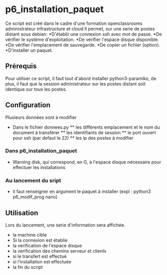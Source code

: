 # p6_installation_paquet
Ce script est créé dans le cadre d'une formation openclassrooms administrateur infrastructure et cloud
Il permet, sur une serie de postes distant sous debian:
  *D'établir une connexion ssh avec mot de passe.
  *De vérifier le système d'exploitation.
  *De vérifier l'espace disque disponible.
  *De vérifier l'emplacement de sauvegarde.
  *De copier un fichier (option).
  *D'installer un paquet.

## Prérequis
Pour utiliser ce script, il faut tout d'abord installer python3-paramiko, de plus, il faut que la session administrateur sur les postes distant soit identique sur tous les postes.
 
## Configuration
Plusieurs données sont à modifier 
* Dans le fichier donnees.py
 ** les différents emplacement et le nom du document à transférer
  ** les identifiants de session
  ** le port ouvert pour ssh (par defaut le 22)
  ** les ip des postes à modifier
 
 ### Dans p6_installation_paquet
  * Warning disk, qui correspond, en G, à l'espace disque nécessaire pour effectuer les installations
 
 
 ### Au lancement du sript
  * Il faut renseigner en argument le paquet à installer (expl : python3 p6_modif_prog nano)

## Utilisation
Lors du lancement, une serie d'information sera affichée.
  * la machine cible
  * Si la connexion est établie
  * la verification de l'espace disque
  * la verification des chemins serveur et clients
  * si le transfert est effectué
  * si l'installation est effectuée
  * la fin du script
